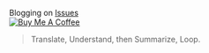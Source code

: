 Blogging on [Issues](https://github.com/ChaoLiou/Blog/issues)
<br />
<a href="https://www.buymeacoffee.com/buyChaolRedBull" target="_blank"><img src="https://www.buymeacoffee.com/assets/img/custom_images/yellow_img.png" alt="Buy Me A Coffee" style="height: auto !important;width: auto !important;" ></a>

> Translate, Understand, then Summarize, Loop.
